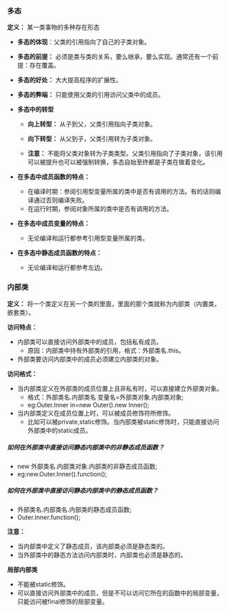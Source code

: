 ### 多态   
**定义：**
某一类事物的多种存在形态   
- **多态的体现**：父类的引用指向了自己的子类对象。
- **多态的前提：** 必须是类与类的关系，要么继承，要么实现。通常还有一个前提：存在覆盖。
- **多态的好处：** 大大提高程序的扩展性。   
- **多态的弊端：** 只能使用父类的引用访问父类中的成员。  

- **多态中的转型**

   - **向上转型：**
从子到父，父类引用指向子类对象。   
   - **向下转型：** 从父到子，父类引用转为子类对象。  
 
   - **注意：** 不能将父类对象转为子类类型。父类引用指向了子类对象，该引用可以被提升也可以被强制转换，多态自始至终都是子类在做着变化。
 
- **在多态中成员函数的特点：**
   - 在编译时期：参阅引用型变量所属的类中是否有调用的方法。有的话则编译通过否则编译失败。  
   - 在运行时期，参阅对象所属的类中是否有调用的方法。
- **在多态中成员变量的特点：**

   - 无论编译和运行都参考引用型变量所属的类。   
- **在多态中静态成员函数的特点：**     
   
   - 无论编译和运行都参考左边。   

### 内部类   
**定义：** 将一个类定义在另一个类的里面，里面的那个类就称为内部类（内置类，嵌套类）。     

**访问特点：**  
- 内部类可以直接访问外部类中的成员，包括私有成员。   
  - 原因：内部类中持有外部类的引用，格式：外部类名.this。
- 外部类要访问内部类中的成员必须建立内部类的对象。   

**访问格式：**   

- 当内部类定义在外部类的成员位置上且非私有时，可以直接建立外部类对象。
  - 格式：外部类名.内部类名  变量名=外部类对象.内部类对象; 
  - eg:Outer.Inner in=new Outer().new Inner();
- 当内部类定义在成员位置上时，可以被成员修饰符所修饰。
  - 比如可以被private,static修饰。当内部类被static修饰时，只能直接访问外部类中的static成员。    
 

##### 如何在外部类中直接访问静态内部类中的非静态成员函数？ 
- new 外部类名.内部类对象.内部类的非静态成员函数;   
- eg:new.Outer.Inner().function();  

##### 如何在外部类中直接访问静态内部类中的静态成员函数？    
- 外部类名.内部类名.内部类的静态成员函数;
- Outer.Inner.function();

**注意：** 
- 当内部类中定义了静态成员，该内部类必须是静态类的。   
- 当外部类中的静态方法访问内部类时，内部类也必须是静态的。 

**局部内部类**   

- 不能被static修饰。
- 可以直接访问外部类中的成员，但是不可以访问它所在的函数中的局部变量，只能访问被final修饰的局部变量。

